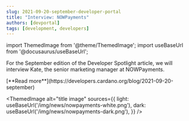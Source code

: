 ```yaml
---
slug: 2021-09-20-september-developer-portal
title: "Interview: NOWPayments"
authors: [devportal]
tags: [development, developers]
---
```


import ThemedImage from '@theme/ThemedImage';
import useBaseUrl from '@docusaurus/useBaseUrl';

For the September edition of the Developer Spotlight article, we will interview Kate, the senior marketing manager at NOWPayments.  

<div style={{ textAlign: 'right' }}>
[**Read more**](https://developers.cardano.org/blog/2021-09-20-september) 
</div>

 <ThemedImage
alt="title image"
sources={{
    light: useBaseUrl('/img/news/nowpayments-white.png'),
    dark: useBaseUrl('/img/news/nowpayments-dark.png'),
  }}
/>
